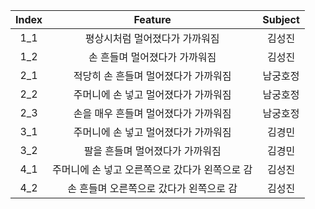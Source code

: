 |Index|Feature|Subject|
|:---:|:---:|:---:|
|1_1|평상시처럼 멀어졌다가 가까워짐|김성진|
|1_2|손 흔들며 멀어졌다가 가까워짐|김성진|
|2_1|적당히 손 흔들며 멀어졌다가 가까워짐|남궁호정|
|2_2|주머니에 손 넣고 멀어졌다가 가까워짐|남궁호정|
|2_3|손을 매우 흔들며 멀어졌다가 가까워짐|남궁호정|
|3_1|주머니에 손 넣고 멀어졌다가 가까워짐|김경민|
|3_2|팔을 흔들며 멀어졌다가 가까워짐|김경민|
|4_1|주머니에 손 넣고 오른쪽으로 갔다가 왼쪽으로 감|김성진|
|4_2|손 흔들며 오른쪽으로 갔다가 왼쪽으로 감|김성진|
